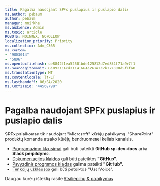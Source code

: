 ```yaml
---
title: Pagalba naudojant SPFx puslapius ir puslapio dalis
ms.author: pebaum
author: pebaum
manager: mnirkhe
ms.audience: Admin
ms.topic: article
ROBOTS: NOINDEX, NOFOLLOW
localization_priority: Priority
ms.collection: Adm_O365
ms.custom:
- "9003014"
- "5806"
ms.openlocfilehash: ce8842f1ea52501bde125812d7ed864f71a9e7f1
ms.sourcegitcommit: 8e093114cd31141664e267a7c7b779398d5fdfa8
ms.translationtype: MT
ms.contentlocale: lt-LT
ms.lasthandoff: 06/04/2020
ms.locfileid: "44569798"
---
```

# <a name="help-with-spfx-pages-and-web-parts"></a>Pagalba naudojant SPFx puslapius ir puslapio dalis

SPFx palaikomas tik naudojant "Microsoft" kūrėjų palaikymą. "SharePoint" produktų komanda atsako kūrėjų bendruomenei keliais kanalais.

- [Programavimo klausimai](https://docs.microsoft.com/sharepoint/dev/support-feedback#programming-questions) gali būti pateikti **GitHub sp-dev-docs** arba **Stack perpildymo**.
- [Dokumentacijos klaidos](https://docs.microsoft.com/sharepoint/dev/support-feedback#documentation-bugs) gali būti pateiktos **"GitHub".**
- [Pavyzdinis programos klaidas](https://docs.microsoft.com/sharepoint/dev/support-feedback#sample-application-bugs) galima pateikti **"GitHub".**
- [Funkcijų užklausos](https://docs.microsoft.com/sharepoint/dev/support-feedback#feature-requests) gali būti pateiktos "UserVoice".

Daugiau kūrėjų išteklių rasite [Atsiliepimų & palaikymas](https://docs.microsoft.com/sharepoint/dev/support-feedback)
